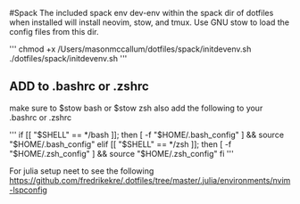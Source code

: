 #Spack
The included spack env dev-env within the spack dir of dotfiles when
installed will install neovim, stow, and tmux. Use GNU stow to load the
config files from this dir.

'''
chmod +x /Users/masonmccallum/dotfiles/spack/initdevenv.sh
./dotfiles/spack/initdevenv.sh
'''

## ADD to .bashrc or .zshrc
make sure to $stow bash or $stow zsh
also add the following to your .bashrc or .zshrc

'''
if [[ "$SHELL" == */bash ]]; then
    [ -f "$HOME/.bash_config" ] && source "$HOME/.bash_config"
elif [[ "$SHELL" == */zsh ]]; then
    [ -f "$HOME/.zsh_config" ] && source "$HOME/.zsh_config"
fi
'''

For julia setup neet to see the following
https://github.com/fredrikekre/.dotfiles/tree/master/.julia/environments/nvim-lspconfig
